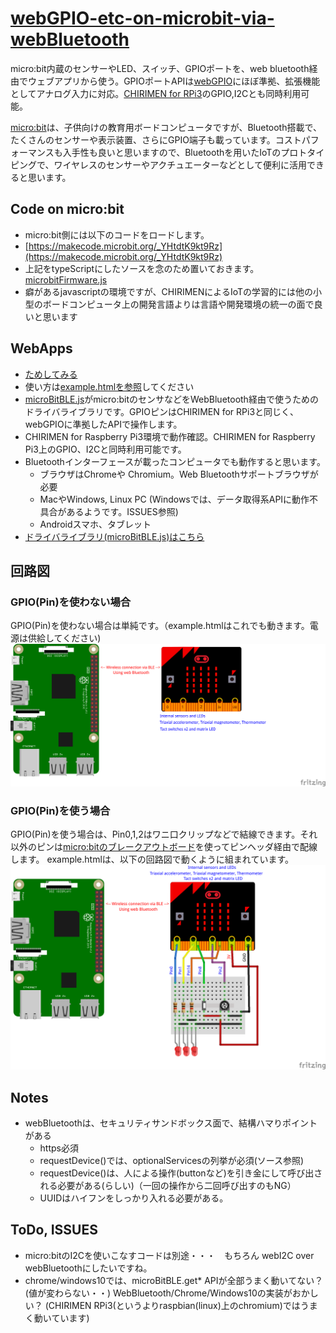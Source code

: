 # [webGPIO-etc-on-microbit-via-webBluetooth](http://chirimen.org/webGPIO-etc-on-microbit-via-webBluetooth/) #
 micro:bit内蔵のセンサーやLED、スイッチ、GPIOポートを、web bluetooth経由でウェブアプリから使う。GPIOポートAPIは[webGPIO](https://rawgit.com/browserobo/WebGPIO/master/index.html)にほぼ準拠、拡張機能としてアナログ入力に対応。[CHIRIMEN for RPi3](https://chirimen.org/chirimen-raspi3/)のGPIO,I2Cとも同時利用可能。

[micro:bit](https://ja.wikipedia.org/wiki/BBC_Micro:bit)は、子供向けの教育用ボードコンピュータですが、Bluetooth搭載で、たくさんのセンサーや表示装置、さらにGPIO端子も載っています。コストパフォーマンスも入手性も良いと思いますので、Bluetoothを用いたIoTのプロトタイピングで、ワイヤレスのセンサーやアクチュエーターなどとして便利に活用できると思います。

## Code on micro:bit ##
* micro:bit側には以下のコードをロードします。
* [https://makecode.microbit.org/_YHtdtK9kt9Rz](https://makecode.microbit.org/_YHtdtK9kt9Rz)
* 上記をtypeScriptにしたソースを念のため置いておきます。[microbitFirmware.js](microbitFirmware.js)
* 癖があるjavascriptの環境ですが、CHIRIMENによるIoTの学習的には他の小型のボードコンピュータ上の開発言語よりは言語や開発環境の統一の面で良いと思います

## WebApps ##
* [ためしてみる](https://chirimen.org/webGPIO-etc-on-microbit-via-webBluetooth/example.html)
* 使い方は[example.htmlを参照](https://github.com/chirimen-oh/webGPIO-etc-on-microbit-via-webBluetooth/blob/master/example.html)してください
* [microBitBLE.js](microBitBLE.js)がmicro:bitのセンサなどをWebBluetooth経由で使うためのドライバライブラリです。GPIOピンはCHIRIMEN for RPi3と同じく、webGPIOに準拠したAPIで操作します。
* CHIRIMEN for Raspberry Pi3環境で動作確認。CHIRIMEN for Raspberry Pi3上のGPIO、I2Cと同時利用可能です。
* Bluetoothインターフェースが載ったコンピュータでも動作すると思います。
  * ブラウザはChromeや Chromium。Web Bluetoothサポートブラウザが必要
  * MacやWindows, Linux PC (Windowsでは、データ取得系APIに動作不具合があるようです。ISSUES参照)
  * Androidスマホ、タブレット
* [ドライバライブラリ(microBitBLE.js)はこちら](https://github.com/chirimen-oh/webGPIO-etc-on-microbit-via-webBluetooth/blob/master/microBitBLE.js)

## 回路図 ##
### GPIO(Pin)を使わない場合 ###
GPIO(Pin)を使わない場合は単純です。（example.htmlはこれでも動きます。電源は供給してください)
![GPIOを使わない場合の回路図](imgs/micro_bit.png)

### GPIO(Pin)を使う場合 ###
GPIO(Pin)を使う場合は、Pin0,1,2はワニ口クリップなどで結線できます。それ以外のピンは[micro:bitのブレークアウトボード](https://www.google.com/search?q=micro:bit+breakout&tbm=isch)を使ってピンヘッダ経由で配線します。
example.htmlは、以下の回路図で動くように組まれています。
![GPIOを使う場合の回路図](imgs/micro_bit_gpio.png)

## Notes ##
* webBluetoothは、セキュリティサンドボックス面で、結構ハマりポイントがある
  * https必須
  * requestDevice()では、optionalServicesの列挙が必須(ソース参照)
  * requestDevice()は、人による操作(buttonなど)を引き金にして呼び出される必要がある(らしい)（一回の操作から二回呼び出すのもNG）
  * UUIDはハイフンをしっかり入れる必要がある。

## ToDo, ISSUES ##
* micro:bitのI2Cを使いこなすコードは別途・・・　もちろん webI2C over webBluetoothにしたいですね。
* chrome/windows10では、microBitBLE.get* APIが全部うまく動いてない？(値が変わらない・・) WebBluetooth/Chrome/Windows10の実装がおかしい？ (CHIRIMEN RPi3(というよりraspbian(linux)上のchromium)ではうまく動いています)
